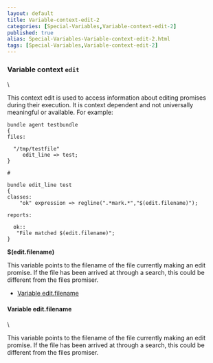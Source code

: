 ```yaml
---
layout: default
title: Variable-context-edit-2
categories: [Special-Variables,Variable-context-edit-2]
published: true
alias: Special-Variables-Variable-context-edit-2.html
tags: [Special-Variables,Variable-context-edit-2]
---
```


### Variable context `edit`

\

This context edit is used to access information about editing promises
during their execution. It is context dependent and not universally
meaningful or available. For example:

~~~~ {.verbatim}
bundle agent testbundle
{
files:

  "/tmp/testfile"
     edit_line => test;
}

#

bundle edit_line test
{
classes:
    "ok" expression => regline(".*mark.*","$(edit.filename)");

reports:

  ok::
   "File matched $(edit.filename)";
}
~~~~

**\$(edit.filename)**

This variable points to the filename of the file currently making an
edit promise. If the file has been arrived at through a search, this
could be different from the files promiser.

-   [Variable edit.filename](#Variable-edit_002efilename)

#### Variable edit.filename

\

This variable points to the filename of the file currently making an
edit promise. If the file has been arrived at through a search, this
could be different from the files promiser.
